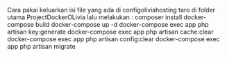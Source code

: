 Cara pakai
keluarkan isi file yang ada di configoliviahosting
taro di folder utama ProjectDockerOLivia
lalu melakukan :
composer install 
docker-compose build
docker-compose up -d
docker-compose exec app php artisan key:generate
docker-compose exec app php artisan cache:clear
docker-compose exec app php artisan config:clear
docker-compose exec app php artisan migrate
